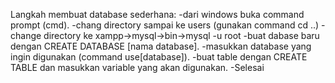 Langkah membuat database sederhana:
-dari windows buka command prompt (cmd).
-chang directory sampai ke users (gunakan command cd ..)
-change directory ke xampp->mysql->bin->mysql -u root
-buat dabase baru dengan CREATE DATABASE [nama database].
-masukkan database yang ingin digunakan (command use[database]).
-buat table dengan CREATE TABLE dan masukkan variable yang akan digunakan.
-Selesai
